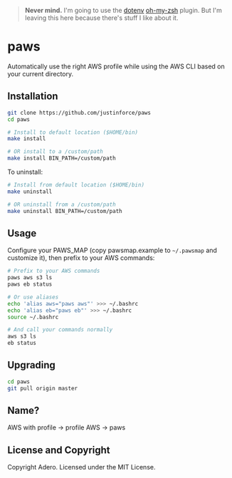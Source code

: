 > **Never mind.** I'm going to use the [dotenv][] [oh-my-zsh][] plugin. But I'm
> leaving this here because there's stuff I like about it.

[dotenv]: https://github.com/robbyrussell/oh-my-zsh/blob/b7b40b0b68c791d57d91c7f4e17ed681d01d5c75/plugins/dotenv/dotenv.plugin.zsh
[oh-my-zsh]: https://github.com/robbyrussell/oh-my-zsh

# paws

Automatically use the right AWS profile while using the AWS CLI based on your
current directory.

## Installation

```sh
git clone https://github.com/justinforce/paws
cd paws

# Install to default location ($HOME/bin)
make install

# OR install to a /custom/path
make install BIN_PATH=/custom/path
```

To uninstall:

```sh
# Install from default location ($HOME/bin)
make uninstall

# OR uninstall from a /custom/path
make uninstall BIN_PATH=/custom/path
```

## Usage

Configure your PAWS_MAP (copy pawsmap.example to `~/.pawsmap` and customize it),
then prefix to your AWS commands:

```sh
# Prefix to your AWS commands
paws aws s3 ls
paws eb status

# Or use aliases
echo 'alias aws="paws aws"' >>> ~/.bashrc
echo 'alias eb="paws eb"' >>> ~/.bashrc
source ~/.bashrc

# And call your commands normally
aws s3 ls
eb status
```

## Upgrading

```sh
cd paws
git pull origin master
```

## Name?

AWS with profile -> profile AWS -> paws

## License and Copyright

Copyright Adero. Licensed under the MIT License.
